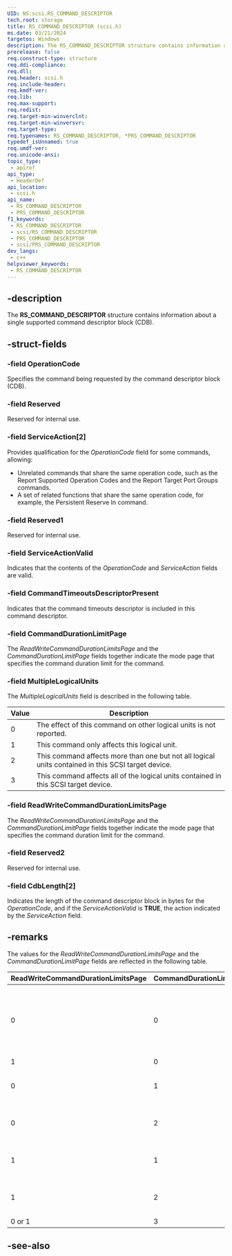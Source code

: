 ```yaml
---
UID: NS:scsi.RS_COMMAND_DESCRIPTOR
tech.root: storage
title: RS_COMMAND_DESCRIPTOR (scsi.h)
ms.date: 03/21/2024
targetos: Windows
description: The RS_COMMAND_DESCRIPTOR structure contains information about a single supported command descriptor block (CDB).
prerelease: false
req.construct-type: structure
req.ddi-compliance: 
req.dll: 
req.header: scsi.h
req.include-header: 
req.kmdf-ver: 
req.lib: 
req.max-support: 
req.redist: 
req.target-min-winverclnt: 
req.target-min-winversvr: 
req.target-type: 
req.typenames: RS_COMMAND_DESCRIPTOR, *PRS_COMMAND_DESCRIPTOR
typedef_isUnnamed: true
req.umdf-ver: 
req.unicode-ansi: 
topic_type:
 - apiref
api_type:
 - HeaderDef
api_location:
 - scsi.h
api_name:
 - RS_COMMAND_DESCRIPTOR
 - PRS_COMMAND_DESCRIPTOR
f1_keywords:
 - RS_COMMAND_DESCRIPTOR
 - scsi/RS_COMMAND_DESCRIPTOR
 - PRS_COMMAND_DESCRIPTOR
 - scsi/PRS_COMMAND_DESCRIPTOR
dev_langs:
 - c++
helpviewer_keywords:
 - RS_COMMAND_DESCRIPTOR
---
```


## -description

The **RS_COMMAND_DESCRIPTOR** structure contains information about a single supported command descriptor block (CDB).

## -struct-fields

### -field OperationCode

Specifies the command being requested by the command descriptor block (CDB).

### -field Reserved

Reserved for internal use.

### -field ServiceAction[2]

Provides qualification for the *OperationCode* field for some commands, allowing:

- Unrelated commands that share the same operation code, such as the Report Supported Operation Codes and the Report Target Port Groups commands.
- A set of related functions that share the same operation code, for example, the Persistent Reserve In command.

### -field Reserved1

Reserved for internal use.

### -field ServiceActionValid

Indicates that the contents of the *OperationCode* and *ServiceAction* fields are valid.

### -field CommandTimeoutsDescriptorPresent

Indicates that the command timeouts descriptor is included in this command descriptor.

### -field CommandDurationLimitPage

The *ReadWriteCommandDurationLimitsPage* and the *CommandDurationLimitPage* fields together indicate the mode page that specifies the command duration limit for the command.

### -field MultipleLogicalUnits

The *MultipleLogicalUnits* field is described in the following table.

| Value | Description |
|--|--|
| 0 | The effect of this command on other logical units is not reported. |
| 1 | This command only affects this logical unit. |
| 2 | This command affects more than one but not all logical units contained in this SCSI target device. |
| 3 | This command affects all of the logical units contained in this SCSI target device. |

### -field ReadWriteCommandDurationLimitsPage

The *ReadWriteCommandDurationLimitsPage* and the *CommandDurationLimitPage* fields together indicate the mode page that specifies the command duration limit for the command.

### -field Reserved2

Reserved for internal use.

### -field CdbLength[2]

Indicates the length of the command descriptor block in bytes for the *OperationCode*, and if the *ServiceActionValid* is **TRUE**, the action indicated by the *ServiceAction* field.

## -remarks

The values for the *ReadWriteCommandDurationLimitsPage* and the *CommandDurationLimitPage* fields are reflected in the following table.

| ReadWriteCommandDurationLimitsPage | CommandDurationLimitPage | Description |
|--|--|--|
| 0 | 0 | No command duration limit mode page is indicated for this command. |
| 1 | 0 | Reserved |
| 0 | 1 | Command duration limit A mode page |
| 0 | 2 | Command duration limit B mode page |
| 1 | 1 | Command duration limit T2A mode page |
| 1 | 2 | Command duration limit T2B mode page |
| 0 or 1 | 3 | Reserved |

## -see-also

